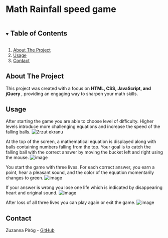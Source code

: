 # Math Rainfall speed game
<!-- https://github.com/othneildrew/Best-README-Template -->
<!-- TABLE OF CONTENTS -->
<details open="open">
  <summary><h2 style="display: inline-block">Table of Contents</h2></summary>
  <ol>
    <li>
      <a href="#about-the-project">About The Project</a>
    </li>
    <li><a href="#usage">Usage</a></li>
    <li><a href="#contact">Contact</a></li>
  </ol>
</details>

<!-- ABOUT THE PROJECT -->
## About The Project

This project was created with a focus on <b>HTML, CSS, JavaScript, and jQuery </b>, providing an engaging way to sharpen your math skills.


<!-- USAGE -->
## Usage

After starting the game you are able to choose level of difficulty. Higher levels introduce more challenging equations and increase the speed of the falling balls.
![Zrzut ekranu](https://github.com/zuzanna56/MATH_RAINFALL_game/assets/100748667/18ac79f5-02a1-4777-9ac9-b604dfd0d006) <br>

At the top of the screen, a mathematical equation is displayed along with balls containing numbers falling from the top. Your goal is to catch the falling ball with the correct answer by moving the bucket left and right using the mouse.
![image](https://github.com/zuzanna56/MATH_RAINFALL_game/assets/100748667/f1b804a8-c4ba-4aeb-938b-5a2e4668c01b) <br>

You start the game with three lives. For each correct answer, you earn a point, hear a pleasant sound, and the color of the equation momentarily changes to green.
![image](https://github.com/zuzanna56/MATH_RAINFALL_game/assets/100748667/be1c86ea-3405-428e-ba7a-52d11de86c15) <br>

If your answer is wrong you lose one life which is indicated by disappearing heart and original sound.
![image](https://github.com/zuzanna56/MATH_RAINFALL_game/assets/100748667/28497820-d89c-4395-b004-e57522be4a09) <br>

After loss of all three lives you can play again or exit the game.
![image](https://github.com/zuzanna56/MATH_RAINFALL_game/assets/100748667/7b05c77c-2d5b-43b8-8c8b-6e1632043349)

<!-- CONTACT -->
## Contact
Zuzanna Piróg - [GitHub](https://github.com/zuzanna56)
